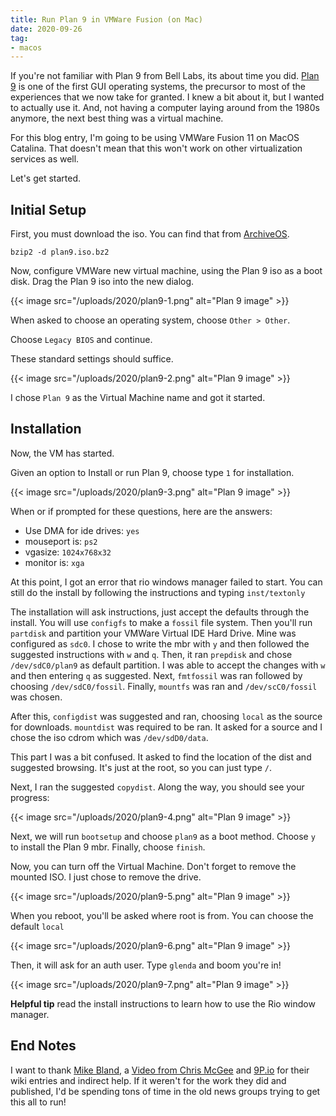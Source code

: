```yaml
---
title: Run Plan 9 in VMWare Fusion (on Mac)
date: 2020-09-26
tag:
- macos
---
```

If you're not familiar with Plan 9 from Bell Labs, its about time you did. [Plan 9](https://en.wikipedia.org/wiki/Plan_9_from_Bell_Labs) is one of the first GUI operating systems, the precursor to most of the experiences that we now take for granted.  I knew a bit about it, but I wanted to actually use it.  And, not having a computer laying around from the 1980s anymore, the next best thing was a virtual machine.

<!--more-->

For this blog entry, I'm going to be using VMWare Fusion 11 on MacOS Catalina.  That doesn't mean that this won't work on other virtualization services as well.

Let's get started.

## Initial Setup

First, you must download the iso.  You can find that from [ArchiveOS](https://archiveos.org/plan9/).

`bzip2 -d plan9.iso.bz2`

Now, configure VMWare new virtual machine, using the Plan 9 iso as a boot disk.  Drag the Plan 9 iso into the new dialog.

{{< image src="/uploads/2020/plan9-1.png" alt="Plan 9 image" >}}

When asked to choose an operating system, choose `Other > Other`.

Choose `Legacy BIOS` and continue.

These standard settings should suffice.

{{< image src="/uploads/2020/plan9-2.png" alt="Plan 9 image" >}}

I chose `Plan 9` as the Virtual Machine name and got it started.

## Installation

Now, the VM has started.

Given an option to Install or run Plan 9, choose type `1` for installation.

{{< image src="/uploads/2020/plan9-3.png" alt="Plan 9 image" >}}

When or if prompted for these questions, here are the answers:

* Use DMA for ide drives: `yes`
* mouseport is: `ps2`
* vgasize: `1024x768x32`
* monitor is: `xga`

At this point, I got an error that rio windows manager failed to start.  You can still do the install by following the instructions and typing `inst/textonly`

The installation will ask instructions, just accept the defaults through the install.  You will use `configfs` to make a `fossil` file system. Then you'll run `partdisk` and partition your VMWare Virtual IDE Hard Drive. Mine was configured as `sdc0`.  I chose to write the mbr with `y` and then followed the suggested instructions with `w` and `q`.  Then, it ran `prepdisk` and chose `/dev/sdC0/plan9` as default partition.  I was able to accept the changes with `w` and then entering `q` as suggested.  Next, `fmtfossil` was ran followed by choosing `/dev/sdC0/fossil`.  Finally, `mountfs` was ran and `/dev/scC0/fossil` was chosen.

After this, `configdist` was suggested and ran, choosing `local` as the source for downloads.  `mountdist` was required to be ran. It asked for a source and I chose the iso cdrom which was `/dev/sdD0/data`.  

This part I was a bit confused. It asked to find the location of the dist and suggested browsing. It's just at the root, so you can just type `/`.

Next, I ran the suggested `copydist`.  Along the way, you should see your progress:

{{< image src="/uploads/2020/plan9-4.png" alt="Plan 9 image" >}}

Next, we will run `bootsetup` and choose `plan9` as a boot method.  Choose `y` to install the Plan 9 mbr.  Finally, choose `finish`.

Now, you can turn off the Virtual Machine.  Don't forget to remove the mounted ISO.  I just chose to remove the drive.

{{< image src="/uploads/2020/plan9-5.png" alt="Plan 9 image" >}}

When you reboot, you'll be asked where root is from. You can choose the default `local`

{{< image src="/uploads/2020/plan9-6.png" alt="Plan 9 image" >}}

Then, it will ask for an auth user. Type `glenda` and boom you're in!

{{< image src="/uploads/2020/plan9-7.png" alt="Plan 9 image" >}}

**Helpful tip** read the install instructions to learn how to use the Rio window manager.

## End Notes

I want to thank [Mike Bland](https://mike-bland.com/2015/06/07/plan-9-on-vmware-fusion-7.1.1.html), a [Video from Chris McGee](https://www.youtube.com/watch?v=YPCARdOyWic) and  [9P.io](https://9p.io) for their wiki entries and indirect help. If it weren't for the work they did and published, I'd be spending tons of time in the old news groups trying to get this all to run!
